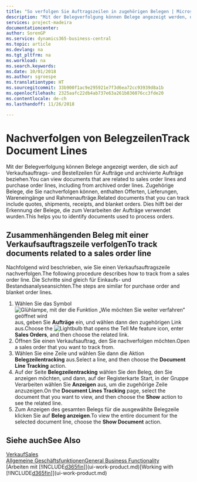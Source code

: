 ```yaml
---
title: "So verfolgen Sie Auftragszeilen in zugehörigen Belegen | Microsoft Docs"
description: "Mit der Belegverfolgung können Belege angezeigt werden, die sich auf Verkaufsauftrags- und Bestellzeilen für Aufträge und archivierte Aufträge beziehen. Zugehörige Belege, die Sie nachverfolgen können, enthalten Offerten, Lieferungen, Wareneingänge und Rahmenaufträge. Dies hilft bei der Erkennung der Belege, die zum Verarbeiten der Aufträge verwendet wurden."
services: project-madeira
documentationcenter: 
author: SorenGP
ms.service: dynamics365-business-central
ms.topic: article
ms.devlang: na
ms.tgt_pltfrm: na
ms.workload: na
ms.search.keywords: 
ms.date: 10/01/2018
ms.author: sgroespe
ms.translationtype: HT
ms.sourcegitcommit: 33b900f1ac9e295921e7f3d6ea72cc93939d8a1b
ms.openlocfilehash: 2325aafc22db4ab737e63a261b836076cc3fde20
ms.contentlocale: de-ch
ms.lasthandoff: 11/26/2018

---
```

# <a name="track-document-lines"></a><span data-ttu-id="4a2fd-105">Nachverfolgen von Belegzeilen</span><span class="sxs-lookup"><span data-stu-id="4a2fd-105">Track Document Lines</span></span>
<span data-ttu-id="4a2fd-106">Mit der Belegverfolgung können Belege angezeigt werden, die sich auf Verkaufsauftrags- und Bestellzeilen für Aufträge und archivierte Aufträge beziehen.</span><span class="sxs-lookup"><span data-stu-id="4a2fd-106">You can view documents that are related to sales order lines and purchase order lines, including from archived order lines.</span></span> <span data-ttu-id="4a2fd-107">Zugehörige Belege, die Sie nachverfolgen können, enthalten Offerten, Lieferungen, Wareneingänge und Rahmenaufträge.</span><span class="sxs-lookup"><span data-stu-id="4a2fd-107">Related documents that you can track include quotes, shipments, receipts, and blanket orders.</span></span> <span data-ttu-id="4a2fd-108">Dies hilft bei der Erkennung der Belege, die zum Verarbeiten der Aufträge verwendet wurden.</span><span class="sxs-lookup"><span data-stu-id="4a2fd-108">This helps you to identify documents used to process orders.</span></span>  

## <a name="to-track-documents-related-to-a-sales-order-line"></a><span data-ttu-id="4a2fd-109">Zusammenhängenden Beleg mit einer Verkaufsauftragszeile verfolgen</span><span class="sxs-lookup"><span data-stu-id="4a2fd-109">To track documents related to a sales order line</span></span>
<span data-ttu-id="4a2fd-110">Nachfolgend wird beschrieben, wie Sie einen Verkaufsauftragszeile nachverfolgen.</span><span class="sxs-lookup"><span data-stu-id="4a2fd-110">The following procedure describes how to track from a sales order line.</span></span> <span data-ttu-id="4a2fd-111">Die Schritte sind gleich für Einkaufs- und Bestandsanalyseansichten.</span><span class="sxs-lookup"><span data-stu-id="4a2fd-111">The steps are similar for purchase order and blanket order lines.</span></span>

1.  <span data-ttu-id="4a2fd-112">Wählen Sie das Symbol ![Glühlampe, mit der die Funktion „Wie möchten Sie weiter verfahren“ geöffnet wird](media/ui-search/search_small.png "Wie möchten Sie weiter verfahren?") aus, geben Sie **Aufträge** ein, und wählen dann den zugehörigen Link aus.</span><span class="sxs-lookup"><span data-stu-id="4a2fd-112">Choose the ![Lightbulb that opens the Tell Me feature](media/ui-search/search_small.png "Tell me what you want to do") icon, enter **Sales Orders**, and then choose the related link.</span></span>  
2.  <span data-ttu-id="4a2fd-113">Öffnen Sie einen Verkaufsauftrag, den Sie nachverfolgen möchten.</span><span class="sxs-lookup"><span data-stu-id="4a2fd-113">Open a sales order that you want to track from.</span></span>  
3.  <span data-ttu-id="4a2fd-114">Wählen Sie eine Zeile und wählen Sie dann die Aktion **Belegzeilentracking** aus.</span><span class="sxs-lookup"><span data-stu-id="4a2fd-114">Select a line, and then choose the **Document Line Tracking** action.</span></span>
4. <span data-ttu-id="4a2fd-115">Auf der Seite **Belegzeilentracking** wählen Sie den Beleg, den Sie anzeigen möchten, und dann, auf der Registerkarte Start, in der Gruppe Verarbeiten wählen Sie **Anzeigen** aus, um die zugehörige Zeile anzuzeigen.</span><span class="sxs-lookup"><span data-stu-id="4a2fd-115">On the **Document Lines Tracking** page, select the document that you want to view, and then choose the **Show** action to see the related line.</span></span>
5. <span data-ttu-id="4a2fd-116">Zum Anzeigen des gesamten Belegs für die ausgewählte Belegzeile klicken Sie auf **Beleg anzeigen**.</span><span class="sxs-lookup"><span data-stu-id="4a2fd-116">To view the entire document for the selected document line, choose the **Show Document** action.</span></span>

## <a name="see-also"></a><span data-ttu-id="4a2fd-117">Siehe auch</span><span class="sxs-lookup"><span data-stu-id="4a2fd-117">See Also</span></span>
[<span data-ttu-id="4a2fd-118">Verkauf</span><span class="sxs-lookup"><span data-stu-id="4a2fd-118">Sales</span></span>](sales-manage-sales.md)  
[<span data-ttu-id="4a2fd-119">Allgemeine Geschäftsfunktionen</span><span class="sxs-lookup"><span data-stu-id="4a2fd-119">General Business Functionality</span></span>](ui-across-business-areas.md)  
<span data-ttu-id="4a2fd-120">[Arbeiten mit [!INCLUDE[d365fin](includes/d365fin_md.md)]](ui-work-product.md)</span><span class="sxs-lookup"><span data-stu-id="4a2fd-120">[Working with [!INCLUDE[d365fin](includes/d365fin_md.md)]](ui-work-product.md)</span></span>


